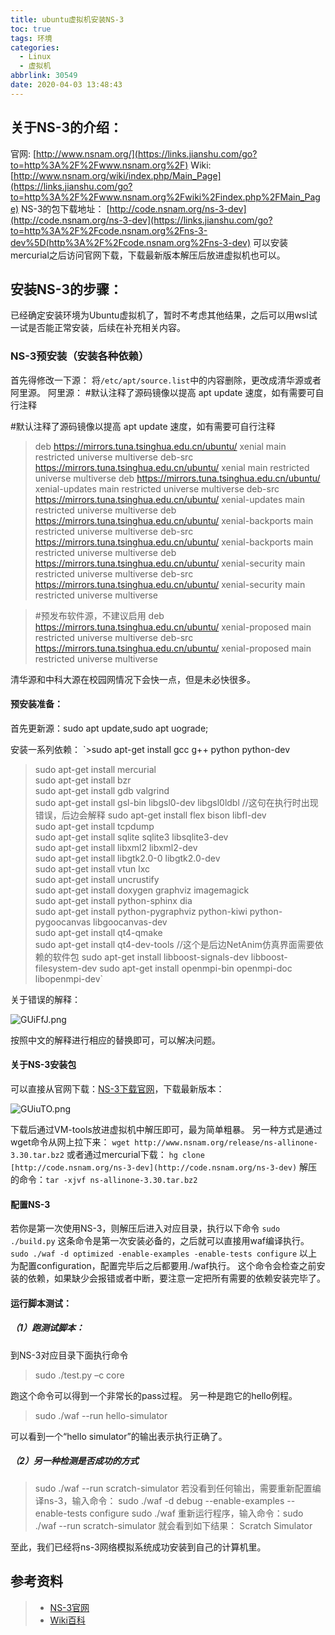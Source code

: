 ```yaml
---
title: ubuntu虚拟机安装NS-3
toc: true
tags: 环境
categories:
  - Linux
  - 虚拟机
abbrlink: 30549
date: 2020-04-03 13:48:43
---
```


## 关于NS-3的介绍：

官网: [http://www.nsnam.org/](https://links.jianshu.com/go?to=http%3A%2F%2Fwww.nsnam.org%2F)
Wiki: [http://www.nsnam.org/wiki/index.php/Main_Page](https://links.jianshu.com/go?to=http%3A%2F%2Fwww.nsnam.org%2Fwiki%2Findex.php%2FMain_Page)
NS-3的包下载地址：
[http://code.nsnam.org/ns-3-dev](http://code.nsnam.org/ns-3-dev](https://links.jianshu.com/go?to=http%3A%2F%2Fcode.nsnam.org%2Fns-3-dev%5D(http%3A%2F%2Fcode.nsnam.org%2Fns-3-dev)
可以安装mercurial之后访问官网下载，下载最新版本解压后放进虚拟机也可以。

## 安装NS-3的步骤：

已经确定安装环境为Ubuntu虚拟机了，暂时不考虑其他结果，之后可以用wsl试一试是否能正常安装，后续在补充相关内容。

### NS-3预安装（安装各种依赖）

首先得修改一下源：
将`/etc/apt/source.list`中的内容删除，更改成清华源或者阿里源。
阿里源：
\#默认注释了源码镜像以提高 apt update 速度，如有需要可自行注释

\#默认注释了源码镜像以提高 apt update 速度，如有需要可自行注释
   >deb https://mirrors.tuna.tsinghua.edu.cn/ubuntu/ xenial main restricted universe multiverse
   >deb-src https://mirrors.tuna.tsinghua.edu.cn/ubuntu/ xenial main restricted universe multiverse
   >deb https://mirrors.tuna.tsinghua.edu.cn/ubuntu/ xenial-updates main restricted universe multiverse
   >deb-src https://mirrors.tuna.tsinghua.edu.cn/ubuntu/ xenial-updates main restricted universe multiverse
   >deb https://mirrors.tuna.tsinghua.edu.cn/ubuntu/ xenial-backports main restricted universe multiverse
   >deb-src https://mirrors.tuna.tsinghua.edu.cn/ubuntu/ xenial-backports main restricted universe multiverse
   >deb https://mirrors.tuna.tsinghua.edu.cn/ubuntu/ xenial-security main restricted universe multiverse
   >deb-src https://mirrors.tuna.tsinghua.edu.cn/ubuntu/ xenial-security main restricted universe multiverse

>\#预发布软件源，不建议启用
>deb https://mirrors.tuna.tsinghua.edu.cn/ubuntu/ xenial-proposed main restricted universe multiverse
>deb-src https://mirrors.tuna.tsinghua.edu.cn/ubuntu/ xenial-proposed main restricted universe multiverse

清华源和中科大源在校园网情况下会快一点，但是未必快很多。
#### 预安装准备：

首先更新源：sudo apt update,sudo apt uograde;

安装一系列依赖：
`>sudo apt-get install gcc g++ python python-dev  
>sudo apt-get install mercurial  
>sudo apt-get install bzr  
>sudo apt-get install gdb valgrind  
>sudo apt-get install gsl-bin libgsl0-dev libgsl0ldbl    //这句在执行时出现错误，后边会解释
>sudo apt-get install flex bison libfl-dev  
>sudo apt-get install tcpdump  
>sudo apt-get install sqlite sqlite3 libsqlite3-dev  
>sudo apt-get install libxml2 libxml2-dev  
>sudo apt-get install libgtk2.0-0 libgtk2.0-dev  
>sudo apt-get install vtun lxc  
>sudo apt-get install uncrustify  
>sudo apt-get install doxygen graphviz imagemagick  
>sudo apt-get install python-sphinx dia        
>sudo apt-get install python-pygraphviz python-kiwi python-pygoocanvas libgoocanvas-dev  
>sudo apt-get install qt4-qmake   
>sudo apt-get install qt4-dev-tools //这个是后边NetAnim仿真界面需要依赖的软件包
>sudo apt-get install libboost-signals-dev libboost-filesystem-dev
>sudo apt-get install openmpi-bin openmpi-doc libopenmpi-dev`

关于错误的解释：

![GUiFfJ.png](https://s1.ax1x.com/2020/04/03/GUiFfJ.png)

按照中文的解释进行相应的替换即可，可以解决问题。
#### 关于NS-3安装包
可以直接从官网下载：[NS-3下载官网](https://www.nsnam.org/releases/)，下载最新版本：

![GUiuTO.png](https://s1.ax1x.com/2020/04/03/GUiuTO.png)

下载后通过VM-tools放进虚拟机中解压即可，最为简单粗暴。
另一种方式是通过wget命令从网上拉下来：
`wget http://www.nsnam.org/release/ns-allinone-3.30.tar.bz2`
或者通过mercurial下载：
`hg clone [http://code.nsnam.org/ns-3-dev](http://code.nsnam.org/ns-3-dev)`
解压的命令：`tar -xjvf ns-allinone-3.30.tar.bz2`

#### 配置NS-3
若你是第一次使用NS-3，则解压后进入对应目录，执行以下命令
`sudo ./build.py`
这条命令是第一次安装必备的，之后就可以直接用waf编译执行。
`sudo ./waf -d optimized -enable-examples -enable-tests configure`
以上为配置configuration，配置完毕后之后都要用./waf执行。
这个命令会检查之前安装的依赖，如果缺少会报错或者中断，要注意一定把所有需要的依赖安装完毕了。

#### 运行脚本测试：
##### （1）跑测试脚本：
到NS-3对应目录下面执行命令
>sudo ./test.py –c core

跑这个命令可以得到一个非常长的pass过程。
另一种是跑它的hello例程。
>sudo ./waf  --run hello-simulator

可以看到一个“hello simulator”的输出表示执行正确了。
##### （2）另一种检测是否成功的方式
>sudo ./waf --run scratch-simulator
>若没看到任何输出，需要重新配置编译ns-3，输入命令：
>sudo ./waf -d debug --enable-examples --enable-tests configure
>sudo ./waf
>重新运行程序，输入命令：sudo ./waf --run scratch-simulator
>就会看到如下结果：
>Scratch Simulator

至此，我们已经将ns-3网络模拟系统成功安装到自己的计算机里。



## 参考资料
> - [NS-3官网](http://www.nsnam.org/)
> - [Wiki百科](http://www.nsnam.org/wiki/index.php/Main_Page)
